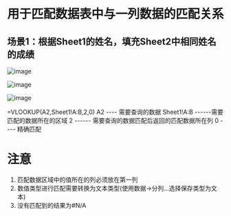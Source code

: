# 用于匹配数据表中与一列数据的匹配关系

## 场景1：根据Sheet1的姓名，填充Sheet2中相同姓名的成绩


![image](https://github.com/wjn0918/Study/blob/master/EXECL/images/%E5%87%BD%E6%95%B0/VLOOKUP_Sheet1.png)

![image](https://github.com/wjn0918/Study/blob/master/EXECL/images/%E5%87%BD%E6%95%B0/VLOOKUP_Sheet2.png)

![image](https://github.com/wjn0918/Study/blob/master/EXECL/images/%E5%87%BD%E6%95%B0/VLOOKUP_R.png)


=VLOOKUP(A2,Sheet1!A:B,2,0)
A2 ---- 需要查询的数据
Sheet1!A:B  ------需要匹配的数据所在的区域
2  ------  需要查询的数据匹配后返回的匹配数据所在列
0  ----  精确匹配


# 注意
1. 匹配数据区域中的值所在的列必须放在第一列
2. 数值类型进行匹配需要转换为文本类型(使用数据->分列...选择保存类型为文本)
3. 没有匹配到的结果为#N/A